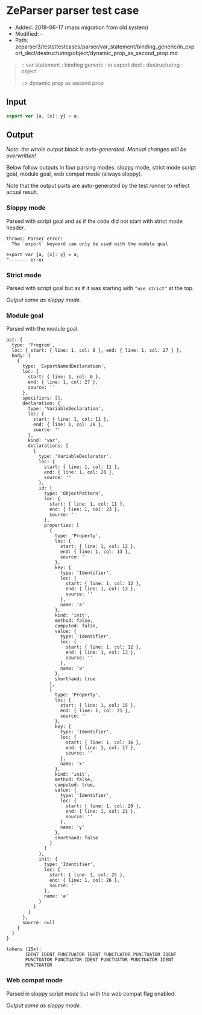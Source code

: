 # ZeParser parser test case

- Added: 2019-06-17 (mass migration from old system)
- Modified: -
- Path: zeparser3/tests/testcases/parser/var_statement/binding_generic/in_export_decl/destructuring/object/dynamic_prop_as_second_prop.md

> :: var statement : binding generic : in export decl : destructuring : object
>
> ::> dynamic prop as second prop

## Input

`````js
export var {a, [x]: y} = a;
`````

## Output

_Note: the whole output block is auto-generated. Manual changes will be overwritten!_

Below follow outputs in four parsing modes: sloppy mode, strict mode script goal, module goal, web compat mode (always sloppy).

Note that the output parts are auto-generated by the test runner to reflect actual result.

### Sloppy mode

Parsed with script goal and as if the code did not start with strict mode header.

`````
throws: Parser error!
  The `export` keyword can only be used with the module goal

export var {a, [x]: y} = a;
^------- error
`````

### Strict mode

Parsed with script goal but as if it was starting with `"use strict"` at the top.

_Output same as sloppy mode._

### Module goal

Parsed with the module goal.

`````
ast: {
  type: 'Program',
  loc: { start: { line: 1, col: 0 }, end: { line: 1, col: 27 } },
  body: [
    {
      type: 'ExportNamedDeclaration',
      loc: {
        start: { line: 1, col: 0 },
        end: { line: 1, col: 27 },
        source: ''
      },
      specifiers: [],
      declaration: {
        type: 'VariableDeclaration',
        loc: {
          start: { line: 1, col: 11 },
          end: { line: 1, col: 26 },
          source: ''
        },
        kind: 'var',
        declarations: [
          {
            type: 'VariableDeclarator',
            loc: {
              start: { line: 1, col: 11 },
              end: { line: 1, col: 26 },
              source: ''
            },
            id: {
              type: 'ObjectPattern',
              loc: {
                start: { line: 1, col: 11 },
                end: { line: 1, col: 23 },
                source: ''
              },
              properties: [
                {
                  type: 'Property',
                  loc: {
                    start: { line: 1, col: 12 },
                    end: { line: 1, col: 13 },
                    source: ''
                  },
                  key: {
                    type: 'Identifier',
                    loc: {
                      start: { line: 1, col: 12 },
                      end: { line: 1, col: 13 },
                      source: ''
                    },
                    name: 'a'
                  },
                  kind: 'init',
                  method: false,
                  computed: false,
                  value: {
                    type: 'Identifier',
                    loc: {
                      start: { line: 1, col: 12 },
                      end: { line: 1, col: 13 },
                      source: ''
                    },
                    name: 'a'
                  },
                  shorthand: true
                },
                {
                  type: 'Property',
                  loc: {
                    start: { line: 1, col: 15 },
                    end: { line: 1, col: 21 },
                    source: ''
                  },
                  key: {
                    type: 'Identifier',
                    loc: {
                      start: { line: 1, col: 16 },
                      end: { line: 1, col: 17 },
                      source: ''
                    },
                    name: 'x'
                  },
                  kind: 'init',
                  method: false,
                  computed: true,
                  value: {
                    type: 'Identifier',
                    loc: {
                      start: { line: 1, col: 20 },
                      end: { line: 1, col: 21 },
                      source: ''
                    },
                    name: 'y'
                  },
                  shorthand: false
                }
              ]
            },
            init: {
              type: 'Identifier',
              loc: {
                start: { line: 1, col: 25 },
                end: { line: 1, col: 26 },
                source: ''
              },
              name: 'a'
            }
          }
        ]
      },
      source: null
    }
  ]
}

tokens (15x):
       IDENT IDENT PUNCTUATOR IDENT PUNCTUATOR PUNCTUATOR IDENT
       PUNCTUATOR PUNCTUATOR IDENT PUNCTUATOR PUNCTUATOR IDENT
       PUNCTUATOR
`````


### Web compat mode

Parsed in sloppy script mode but with the web compat flag enabled.

_Output same as sloppy mode._
